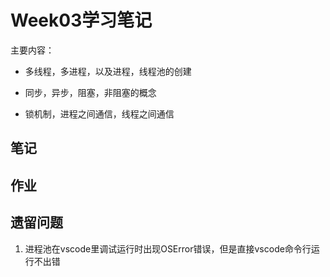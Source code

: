 # Week03学习笔记

主要内容：

- 多线程，多进程，以及进程，线程池的创建

- 同步，异步，阻塞，非阻塞的概念

- 锁机制，进程之间通信，线程之间通信

## 笔记

## 作业

## 遗留问题

1. 进程池在vscode里调试运行时出现OSError错误，但是直接vscode命令行运行不出错
